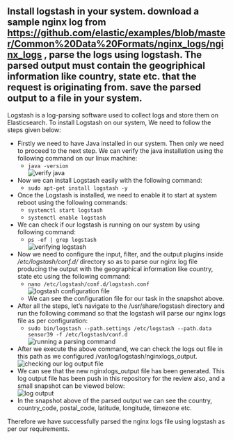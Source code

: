 ## Install logstash in your system. download a sample nginx log from https://github.com/elastic/examples/blob/master/Common%20Data%20Formats/nginx_logs/nginx_logs , parse the logs using logstash. The parsed output must contain the geogriphical information like country, state etc. that the request is originating from. save the parsed output to a file in your system.

Logstash is a log-parsing software used to collect logs and store them on Elasticsearch.
To install Logstash on our system, We need to follow the steps given below:
- Firstly we need to have Java installed in our system. Then only we need to proceed to the next step. We can verify the java installation using the following command on our linux machine:
  - `java -version`<br/>
  ![verify java]()
- Now we can install Logstash easily with the following command:
  - `sudo apt-get install logstash -y`
- Once the Logstash is installed, we need to enable it to start at system reboot using the following commands:
  - `systemctl start logstash`
  - `systemctl enable logstash`
- We can check if our logstash is running on our system by using following command:
  - `ps -ef | grep logstash`<br/>
  ![verifying logstash]()
- Now we need to configure the input, filter, and the output plugins inside _/etc/logstash/conf.d/_ directory so as to parse our nginx log file producing the output with the geographical information like country, state etc using the following command:
  - `nano /etc/logstash/conf.d/logstash.conf`<br/>
  ![logstash configuration file]()
  - We can see the configuration file for our task in the snapshot above.
- After all the steps, let’s navigate to the /usr/share/logstash directory and run the following command so that the logstash will parse our nginx logs file as per configuration:
  - `sudo bin/logstash --path.settings /etc/logstash --path.data sensor39 -f /etc/logstash/conf.d`<br/>
  ![running a parsing command]()
- After we execute the above command, we can check the logs out file in this path as we configured /var/log/logstash/nginxlogs_output.<br/>
  ![checking our log output file]()
- We can see that the new nginxlogs_output file has been generated. This log output file has been push in this repository for the review also, and a small snapshot can be viewed below:<br/>
  ![log output]()
- In the snapshot above of the parsed output we can see the country, country_code, postal_code, latitude, longitude, timezone etc.

Therefore we have successfully parsed the nginx logs file using logstash as per our requirements.
